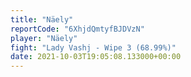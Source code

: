 ```yaml
---
title: "Näely"
reportCode: "6XhjdQmtyfBJDVzN"
player: "Näely"
fight: "Lady Vashj - Wipe 3 (68.99%)"
date: 2021-10-03T19:05:08.133000+00:00
---
```


